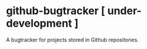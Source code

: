 # github-bugtracker [ under-development ]
A bugtracker for projects stored in Github repositories. 
